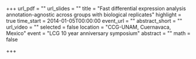 +++
url_pdf = ""
url_slides = ""
title = "Fast differential expression analysis annotation-agnostic across groups with biological replicates"
highlight = true
time_start = 2014-01-05T00:00:00
event_url = ""
abstract_short = ""
url_video = ""
selected = false
location = "CCG-UNAM, Cuernavaca, Mexico"
event = "LCG 10 year anniversary symposium"
abstract = ""
math = false

+++

